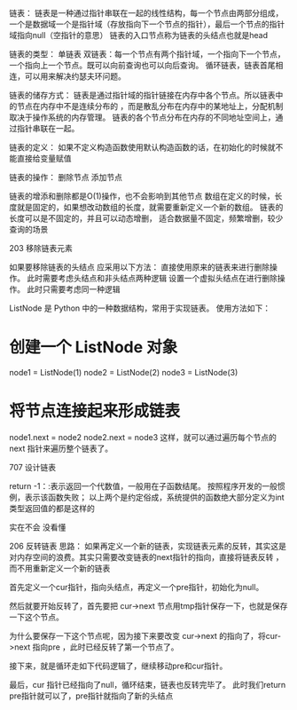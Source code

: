 链表：
链表是一种通过指针串联在一起的线性结构，每一个节点由两部分组成，一个是数据域一个是指针域（存放指向下一个节点的指针），最后一个节点的指针域指向null（空指针的意思）
链表的入口节点称为链表的头结点也就是head

链表的类型：
单链表
双链表：每一个节点有两个指针域，一个指向下一个节点，一个指向上一个节点。既可以向前查询也可以向后查询。
循环链表，链表首尾相连，可以用来解决约瑟夫环问题。


链表的储存方式：
链表是通过指针域的指针链接在内存中各个节点。所以链表中的节点在内存中不是连续分布的 ，而是散乱分布在内存中的某地址上，分配机制取决于操作系统的内存管理。
链表的各个节点分布在内存的不同地址空间上，通过指针串联在一起。


链表的定义：
如果不定义构造函数使用默认构造函数的话，在初始化的时候就不能直接给变量赋值


链表的操作：
删除节点
添加节点

链表的增添和删除都是O(1)操作，也不会影响到其他节点
数组在定义的时候，长度就是固定的，如果想改动数组的长度，就需要重新定义一个新的数组。
链表的长度可以是不固定的，并且可以动态增删， 适合数据量不固定，频繁增删，较少查询的场景




203 移除链表元素

如果要移除链表的头结点 应采用以下方法：
直接使用原来的链表来进行删除操作。   此时需要考虑头结点和非头结点两种逻辑
设置一个虚拟头结点在进行删除操作。   此时只需要考虑同一种逻辑

ListNode 是 Python 中的一种数据结构，常用于实现链表。
使用方法如下：

# 创建一个 ListNode 对象
node1 = ListNode(1)
node2 = ListNode(2)
node3 = ListNode(3)

# 将节点连接起来形成链表
node1.next = node2
node2.next = node3
这样，就可以通过遍历每个节点的 next 指针来遍历整个链表了。



707 设计链表

return -1：:表示返回一个代数值，一般用在子函数结尾。 按照程序开发的一般惯例，表示该函数失败； 以上两个是约定俗成，系统提供的函数绝大部分定义为int类型返回值的都是这样的

实在不会 没看懂



206 反转链表
思路：
如果再定义一个新的链表，实现链表元素的反转，其实这是对内存空间的浪费。其实只需要改变链表的next指针的指向，直接将链表反转 ，而不用重新定义一个新的链表

首先定义一个cur指针，指向头结点，再定义一个pre指针，初始化为null。

然后就要开始反转了，首先要把 cur->next 节点用tmp指针保存一下，也就是保存一下这个节点。

为什么要保存一下这个节点呢，因为接下来要改变 cur->next 的指向了，将cur->next 指向pre ，此时已经反转了第一个节点了。

接下来，就是循环走如下代码逻辑了，继续移动pre和cur指针。

最后，cur 指针已经指向了null，循环结束，链表也反转完毕了。 此时我们return pre指针就可以了，pre指针就指向了新的头结点










